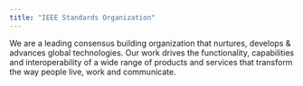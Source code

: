 ```yaml
---
title: "IEEE Standards Organization"
---
```


We are a leading consensus building organization that nurtures, develops & advances global technologies. Our work drives the functionality, capabilities and interoperability of a wide range of products and services that transform the way people live, work and communicate.

